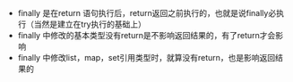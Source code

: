- finally 是在return 语句执行后，return返回之前执行的，也就是说finally必执行（当然是建立在try执行的基础上）
- finally 中修改的基本类型没有return是不影响返回结果的，有了return才会影响
- finally 中修改list，map，set引用类型时，就算没有return，也是影响返回结果的
